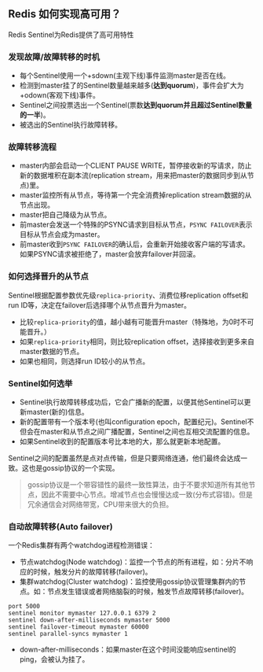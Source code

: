 ## Redis 如何实现高可用？
Redis Sentinel为Redis提供了高可用特性
### 发现故障/故障转移的时机

- 每个Sentinel使用一个+sdown(主观下线)事件监测master是否在线。
- 检测到master挂了的Sentinel数量越来越多(**达到quorum**)，事件会扩大为+odown(客观下线)事件。
- Sentinel之间投票选出一个Sentinel(票数**达到quorum并且超过Sentinel数量的一半**)。
- 被选出的Sentinel执行故障转移。

### 故障转移流程

- master内部会启动一个CLIENT PAUSE WRITE，暂停接收新的写请求，防止新的数据堆积在副本流(replication stream，用来把master的数据同步到从节点)里。
- master监控所有从节点，等待第一个完全消费掉replication stream数据的从节点出现。
- master把自己降级为从节点。
- 前master会发送一个特殊的PSYNC请求到目标从节点，```PSYNC FAILOVER```表示目标从节点会成为master。
- 前master收到```PSYNC FAILOVER```的确认后，会重新开始接收客户端的写请求。如果PSYNC请求被拒绝了，master会放弃failover并回滚。

### 如何选择晋升的从节点
Sentinel根据配置参数优先级```replica-priority```、消费位移replication offset和run ID等，决定在failover后选择哪个从节点晋升为master。

- 比较```replica-priority```的值，越小越有可能晋升master（特殊地，为0时不可能晋升。）
- 如果```replica-priority```相同，则比较replication offset，选择接收到更多来自master数据的节点。
- 如果也相同，则选择run ID较小的从节点。

### Sentinel如何选举

- Sentinel执行故障转移成功后，它会广播新的配置，以便其他Sentinel可以更新master(新的)信息。
- 新的配置带有一个版本号(也叫configuration epoch，配置纪元)。Sentinel不但会在master和从节点之间广播配置，Sentinel之间也互相交流配置的信息。
- 如果Sentinel收到的配置版本号比本地的大，那么就更新本地配置。

Sentinel之间的配置虽然是点对点传输，但是只要网络连通，他们最终会达成一致。这也是gossip协议的一个实现。

> gossip协议是一个带容错性的最终一致性算法，由于不要求知道所有其他节点，因此不需要中心节点。增减节点也会慢慢达成一致(分布式容错)。但是冗余通信会对网络带宽，CPU带来很大的负担。

### 自动故障转移(Auto failover)
一个Redis集群有两个watchdog进程检测错误：

- 节点watchdog(Node watchdog)：监控一个节点的所有进程，如：分片不响应的时候，触发分片的故障转移(failover)。
- 集群watchdog(Cluster watchdog)：监控使用gossip协议管理集群内的节点。如：节点发生错误或者网络脑裂的时候，触发节点故障转移(failover)。

```
port 5000
sentinel monitor mymaster 127.0.0.1 6379 2
sentinel down-after-milliseconds mymaster 5000
sentinel failover-timeout mymaster 60000
sentinel parallel-syncs mymaster 1
```

- down-after-milliseconds：如果master在这个时间没能响应sentinel的ping，会被认为挂了。